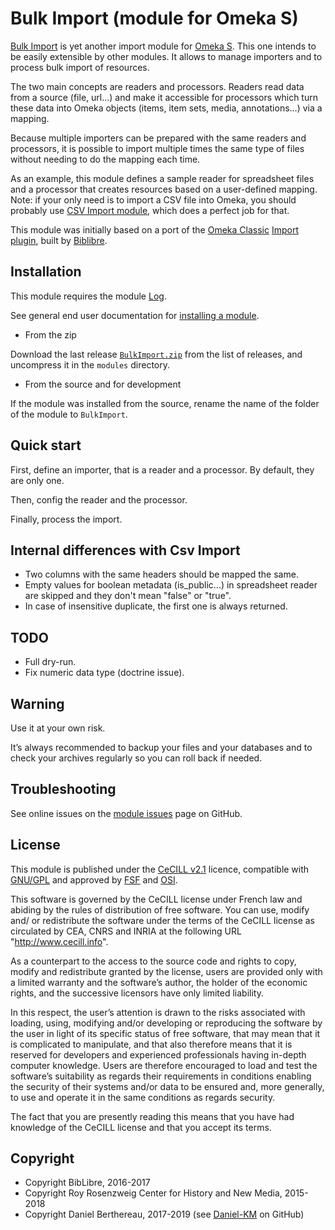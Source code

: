 Bulk Import (module for Omeka S)
================================

[Bulk Import] is yet another import module for [Omeka S]. This one intends to be
easily extensible by other modules. It allows to manage importers and to process
bulk import of resources.

The two main concepts are readers and processors. Readers read data from a
source (file, url…) and make it accessible for processors which turn these data
into Omeka objects (items, item sets, media, annotations…) via a mapping.

Because multiple importers can be prepared with the same readers and processors,
it is possible to import multiple times the same type of files without needing
to do the mapping each time.

As an example, this module defines a sample reader for spreadsheet files and a
processor that creates resources based on a user-defined mapping. Note: if your
only need is to import a CSV file into Omeka, you should probably use [CSV Import module],
which does a perfect job for that.

This module was initially based on a port of the [Omeka Classic] [Import plugin],
built by [Biblibre].


Installation
------------

This module requires the module [Log].

See general end user documentation for [installing a module].

* From the zip

Download the last release [`BulkImport.zip`] from the list of releases, and
uncompress it in the `modules` directory.

* From the source and for development

If the module was installed from the source, rename the name of the folder of
the module to `BulkImport`.


Quick start
-----------

First, define an importer, that is a reader and a processor. By default, they
are only one.

Then, config the reader and the processor.

Finally, process the import.


Internal differences with Csv Import
------------------------------------

- Two columns with the same headers should be mapped the same.
- Empty values for boolean metadata (is_public…) in spreadsheet reader are
  skipped and they don't mean "false" or "true".
- In case of insensitive duplicate, the first one is always returned.


TODO
----

- Full dry-run.
- Fix numeric data type (doctrine issue).


Warning
-------

Use it at your own risk.

It’s always recommended to backup your files and your databases and to check
your archives regularly so you can roll back if needed.


Troubleshooting
---------------

See online issues on the [module issues] page on GitHub.


License
-------

This module is published under the [CeCILL v2.1] licence, compatible with
[GNU/GPL] and approved by [FSF] and [OSI].

This software is governed by the CeCILL license under French law and abiding by
the rules of distribution of free software. You can use, modify and/ or
redistribute the software under the terms of the CeCILL license as circulated by
CEA, CNRS and INRIA at the following URL "http://www.cecill.info".

As a counterpart to the access to the source code and rights to copy, modify and
redistribute granted by the license, users are provided only with a limited
warranty and the software’s author, the holder of the economic rights, and the
successive licensors have only limited liability.

In this respect, the user’s attention is drawn to the risks associated with
loading, using, modifying and/or developing or reproducing the software by the
user in light of its specific status of free software, that may mean that it is
complicated to manipulate, and that also therefore means that it is reserved for
developers and experienced professionals having in-depth computer knowledge.
Users are therefore encouraged to load and test the software’s suitability as
regards their requirements in conditions enabling the security of their systems
and/or data to be ensured and, more generally, to use and operate it in the same
conditions as regards security.

The fact that you are presently reading this means that you have had knowledge
of the CeCILL license and that you accept its terms.


Copyright
---------

* Copyright BibLibre, 2016-2017
* Copyright Roy Rosenzweig Center for History and New Media, 2015-2018
* Copyright Daniel Berthereau, 2017-2019 (see [Daniel-KM] on GitHub)


[Bulk Import]: https://github.com/Daniel-KM/Omeka-S-module-BulkImport
[Omeka S]: https://omeka.org/s
[CSV Import module]: https://omeka.org/s/modules/CSVImport
[Omeka Classic]: https://omeka.org/classic
[Import plugin]: https://github.com/BibLibre/Omeka-plugin-Import
[Log]: https://github.com/Daniel-KM/Omeka-S-module-Log
[`BulkImport.zip`]: https://github.com/Daniel-KM/Omeka-S-module-BulkImport/releases
[installing a module]: http://dev.omeka.org/docs/s/user-manual/modules/#installing-modules
[module issues]: https://github.com/Daniel-KM/Omeka-S-module-BulkImport/issues
[CeCILL v2.1]: https://www.cecill.info/licences/Licence_CeCILL_V2.1-en.html
[GNU/GPL]: https://www.gnu.org/licenses/gpl-3.0.html
[FSF]: https://www.fsf.org
[OSI]: http://opensource.org
[MIT]: https://github.com/sandywalker/webui-popover/blob/master/LICENSE.txt
[BibLibre]: https://github.com/BibLibre
[Daniel-KM]: https://github.com/Daniel-KM "Daniel Berthereau"
